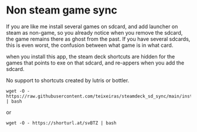 # Non steam game sync

If you are like me install several games on sdcard, and add launcher on steam as non-game, so you already notice when you remove the sdcard, the game remains there as ghost from the past. If you have several sdcards, this is even worst, the confusion between what game is in what card.

when you install this app, the steam deck shortcuts are hidden for the games that points to exe on that sdcard, and re-appers when you add the sdcard. 

No support to shortcuts created by lutris or bottler. 

```
wget -O - https://raw.githubusercontent.com/teixeiras/steamdeck_sd_sync/main/install.sh | bash
```
or 
```
wget -O - https://shorturl.at/svBTZ | bash
```
